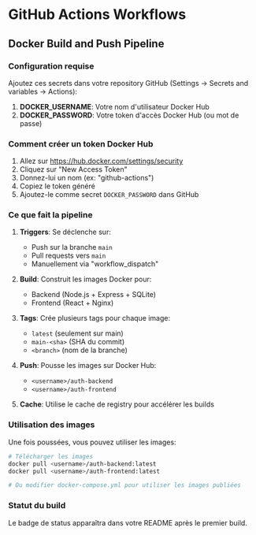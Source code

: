 # GitHub Actions Workflows

## Docker Build and Push Pipeline

### Configuration requise

Ajoutez ces secrets dans votre repository GitHub (Settings → Secrets and variables → Actions):

1. **DOCKER_USERNAME**: Votre nom d'utilisateur Docker Hub
2. **DOCKER_PASSWORD**: Votre token d'accès Docker Hub (ou mot de passe)

### Comment créer un token Docker Hub

1. Allez sur https://hub.docker.com/settings/security
2. Cliquez sur "New Access Token"
3. Donnez-lui un nom (ex: "github-actions")
4. Copiez le token généré
5. Ajoutez-le comme secret `DOCKER_PASSWORD` dans GitHub

### Ce que fait la pipeline

1. **Triggers**: Se déclenche sur:
   - Push sur la branche `main`
   - Pull requests vers `main`
   - Manuellement via "workflow_dispatch"

2. **Build**: Construit les images Docker pour:
   - Backend (Node.js + Express + SQLite)
   - Frontend (React + Nginx)

3. **Tags**: Crée plusieurs tags pour chaque image:
   - `latest` (seulement sur main)
   - `main-<sha>` (SHA du commit)
   - `<branch>` (nom de la branche)

4. **Push**: Pousse les images sur Docker Hub:
   - `<username>/auth-backend`
   - `<username>/auth-frontend`

5. **Cache**: Utilise le cache de registry pour accélérer les builds

### Utilisation des images

Une fois poussées, vous pouvez utiliser les images:

```bash
# Télécharger les images
docker pull <username>/auth-backend:latest
docker pull <username>/auth-frontend:latest

# Ou modifier docker-compose.yml pour utiliser les images publiées
```

### Statut du build

Le badge de status apparaîtra dans votre README après le premier build.
